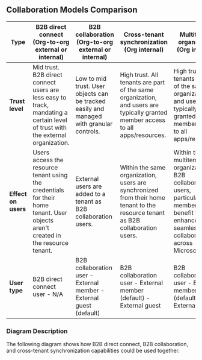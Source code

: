 ## Collaboration Models Comparison

| Type                       | B2B direct connect (Org-to-org external or internal) | B2B collaboration (Org-to-org external or internal) | Cross-tenant synchronization (Org internal) | Multitenant organization (Org internal) |
|----------------------------|------------------------------------------------------|---------------------------------------------------|--------------------------------------------|------------------------------------------|
| **Trust level**            | Mid trust. B2B direct connect users are less easy to track, mandating a certain level of trust with the external organization. | Low to mid trust. User objects can be tracked easily and managed with granular controls. | High trust. All tenants are part of the same organization, and users are typically granted member access to all apps/resources. | High trust. All tenants are part of the same organization, and users are typically granted member access to all apps/resources. |
| **Effect on users**        | Users access the resource tenant using the credentials for their home tenant. User objects aren't created in the resource tenant. | External users are added to a tenant as B2B collaboration users. | Within the same organization, users are synchronized from their home tenant to the resource tenant as B2B collaboration users. | Within the same multitenant organization, B2B collaboration users, particularly member users, benefit from enhanced, seamless collaboration across Microsoft 365. |
| **User type**              | B2B direct connect user - N/A | B2B collaboration user - External member - External guest (default) | B2B collaboration user - External member (default) - External guest | B2B collaboration user - External member (default) - External guest |

### Diagram Description

The following diagram shows how B2B direct connect, B2B collaboration, and cross-tenant synchronization capabilities could be used together.